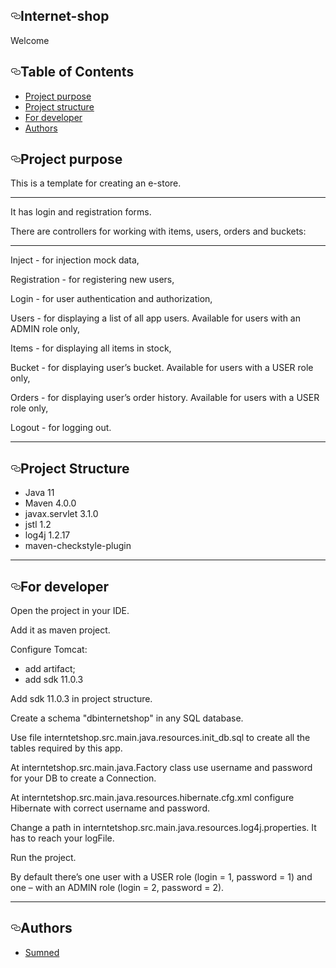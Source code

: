 

<html>
   <head>
      <title>Назва</title>
   </head>
   <body>
        <div class="Box-body p-5">
                <article class="markdown-body entry-content container-lg" itemprop="text"><h1><a id="user-content-internet-shop" class="anchor" aria-hidden="true" href="#internet-shop"><svg class="octicon octicon-link" viewBox="0 0 16 16" version="1.1" width="16" height="16" aria-hidden="true"><path fill-rule="evenodd" d="M4 9h1v1H4c-1.5 0-3-1.69-3-3.5S2.55 3 4 3h4c1.45 0 3 1.69 3 3.5 0 1.41-.91 2.72-2 3.25V8.59c.58-.45 1-1.27 1-2.09C10 5.22 8.98 4 8 4H4c-.98 0-2 1.22-2 2.5S3 9 4 9zm9-3h-1v1h1c1 0 2 1.22 2 2.5S13.98 12 13 12H9c-.98 0-2-1.22-2-2.5 0-.83.42-1.64 1-2.09V6.25c-1.09.53-2 1.84-2 3.25C6 11.31 7.55 13 9 13h4c1.45 0 3-1.69 3-3.5S14.5 6 13 6z"></path></svg></a>Internet-shop</h1>
        <p>Welcome</p>
        <h1><a id="user-content-table-of-contents" class="anchor" aria-hidden="true" href="#table-of-contents"><svg class="octicon octicon-link" viewBox="0 0 16 16" version="1.1" width="16" height="16" aria-hidden="true"><path fill-rule="evenodd" d="M4 9h1v1H4c-1.5 0-3-1.69-3-3.5S2.55 3 4 3h4c1.45 0 3 1.69 3 3.5 0 1.41-.91 2.72-2 3.25V8.59c.58-.45 1-1.27 1-2.09C10 5.22 8.98 4 8 4H4c-.98 0-2 1.22-2 2.5S3 9 4 9zm9-3h-1v1h1c1 0 2 1.22 2 2.5S13.98 12 13 12H9c-.98 0-2-1.22-2-2.5 0-.83.42-1.64 1-2.09V6.25c-1.09.53-2 1.84-2 3.25C6 11.31 7.55 13 9 13h4c1.45 0 3-1.69 3-3.5S14.5 6 13 6z"></path></svg></a>Table of Contents</h1>
        <ul>
        <li><a href="#purpose">Project purpose</a></li>
        <li><a href="#structure">Project structure</a></li>
        <li><a href="#developer-start">For developer</a></li>
        <li><a href="#authors">Authors</a></li>
        </ul>
        <h1><a id="user-content-project-purpose" class="anchor" aria-hidden="true" href="#project-purpose"><svg class="octicon octicon-link" viewBox="0 0 16 16" version="1.1" width="16" height="16" aria-hidden="true"><path fill-rule="evenodd" d="M4 9h1v1H4c-1.5 0-3-1.69-3-3.5S2.55 3 4 3h4c1.45 0 3 1.69 3 3.5 0 1.41-.91 2.72-2 3.25V8.59c.58-.45 1-1.27 1-2.09C10 5.22 8.98 4 8 4H4c-.98 0-2 1.22-2 2.5S3 9 4 9zm9-3h-1v1h1c1 0 2 1.22 2 2.5S13.98 12 13 12H9c-.98 0-2-1.22-2-2.5 0-.83.42-1.64 1-2.09V6.25c-1.09.53-2 1.84-2 3.25C6 11.31 7.55 13 9 13h4c1.45 0 3-1.69 3-3.5S14.5 6 13 6z"></path></svg></a><a name="user-content-purpose"></a>Project purpose</h1>
        <p>This is a template for creating an e-store.</p>
        <hr>
        It has login and registration forms.
        <p>There are controllers for working with items, users, orders and buckets:</p>
        <hr>
        Inject - for injection mock data,
        <p>Registration - for registering new users,</p>
        <p>Login -  for user authentication and authorization,</p>
        <p>Users - for displaying a list of all app users. Available for users with an ADMIN role only,</p>
        <p>Items - for displaying  all items in stock,</p>
        <p>Bucket - for displaying  user’s bucket. Available for users with a USER role only,</p>
        <p>Orders - for displaying user’s order history. Available for users with a USER role only,</p>
        <p>Logout - for logging out.</p>
        <hr>
        <h1><a id="user-content-project-structure" class="anchor" aria-hidden="true" href="#project-structure"><svg class="octicon octicon-link" viewBox="0 0 16 16" version="1.1" width="16" height="16" aria-hidden="true"><path fill-rule="evenodd" d="M4 9h1v1H4c-1.5 0-3-1.69-3-3.5S2.55 3 4 3h4c1.45 0 3 1.69 3 3.5 0 1.41-.91 2.72-2 3.25V8.59c.58-.45 1-1.27 1-2.09C10 5.22 8.98 4 8 4H4c-.98 0-2 1.22-2 2.5S3 9 4 9zm9-3h-1v1h1c1 0 2 1.22 2 2.5S13.98 12 13 12H9c-.98 0-2-1.22-2-2.5 0-.83.42-1.64 1-2.09V6.25c-1.09.53-2 1.84-2 3.25C6 11.31 7.55 13 9 13h4c1.45 0 3-1.69 3-3.5S14.5 6 13 6z"></path></svg></a><a name="user-content-structure"></a>Project Structure</h1>
        <ul>
        <li>Java 11</li>
        <li>Maven 4.0.0</li>        
        <li>javax.servlet 3.1.0</li>
        <li>jstl 1.2</li>
        <li>log4j 1.2.17</li>
        <li>maven-checkstyle-plugin</li>
        </ul>
        <hr>
        <h1><a id="user-content-for-developer" class="anchor" aria-hidden="true" href="#for-developer"><svg class="octicon octicon-link" viewBox="0 0 16 16" version="1.1" width="16" height="16" aria-hidden="true"><path fill-rule="evenodd" d="M4 9h1v1H4c-1.5 0-3-1.69-3-3.5S2.55 3 4 3h4c1.45 0 3 1.69 3 3.5 0 1.41-.91 2.72-2 3.25V8.59c.58-.45 1-1.27 1-2.09C10 5.22 8.98 4 8 4H4c-.98 0-2 1.22-2 2.5S3 9 4 9zm9-3h-1v1h1c1 0 2 1.22 2 2.5S13.98 12 13 12H9c-.98 0-2-1.22-2-2.5 0-.83.42-1.64 1-2.09V6.25c-1.09.53-2 1.84-2 3.25C6 11.31 7.55 13 9 13h4c1.45 0 3-1.69 3-3.5S14.5 6 13 6z"></path></svg></a><a name="user-content-developer-start"></a>For developer</h1>
        <p>Open the project in your IDE.</p>
        <p>Add it as maven project.</p>
        <p>Configure Tomcat:</p>
        <ul>
        <li>add artifact;</li>
        <li>add sdk 11.0.3</li>
        </ul>
        <p>Add sdk 11.0.3 in project struсture.</p>
        <p>Create a schema "dbinternetshop" in any SQL database.</p>
        <p>Use file interntetshop.src.main.java.resources.init_db.sql to create all the tables required by this app.</p>
        <p>At interntetshop.src.main.java.Factory class use username and password for your DB to create a Connection.</p>
        <p>At interntetshop.src.main.java.resources.hibernate.cfg.xml configure Hibernate with correct username and password.</p>
        <p>Change a path in interntetshop.src.main.java.resources.log4j.properties. It has to reach your logFile.</p>
        <p>Run the project.</p>
        <p>By default there’s one user with a USER role (login = 1, password = 1) and one – with an ADMIN role (login = 2, password = 2).</p>
        <hr>
        <h1><a id="user-content-authors" class="anchor" aria-hidden="true" href="#authors"><svg class="octicon octicon-link" viewBox="0 0 16 16" version="1.1" width="16" height="16" aria-hidden="true"><path fill-rule="evenodd" d="M4 9h1v1H4c-1.5 0-3-1.69-3-3.5S2.55 3 4 3h4c1.45 0 3 1.69 3 3.5 0 1.41-.91 2.72-2 3.25V8.59c.58-.45 1-1.27 1-2.09C10 5.22 8.98 4 8 4H4c-.98 0-2 1.22-2 2.5S3 9 4 9zm9-3h-1v1h1c1 0 2 1.22 2 2.5S13.98 12 13 12H9c-.98 0-2-1.22-2-2.5 0-.83.42-1.64 1-2.09V6.25c-1.09.53-2 1.84-2 3.25C6 11.31 7.55 13 9 13h4c1.45 0 3-1.69 3-3.5S14.5 6 13 6z"></path></svg></a><a name="user-content-authors"></a>Authors</h1>
        <ul>
        <li><a href="https://github.com/Sumned">Sumned</a></li>
        </ul>
        </article>
              </div>
          </div>

          
   </body>
</html>